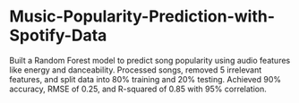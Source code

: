 # Music-Popularity-Prediction-with-Spotify-Data
Built a Random Forest model to predict song popularity using audio features like energy and danceability. Processed  songs, removed 5 irrelevant features, and split data into 80% training and 20% testing. Achieved 90% accuracy, RMSE of 0.25, and R-squared of 0.85 with 95% correlation.
